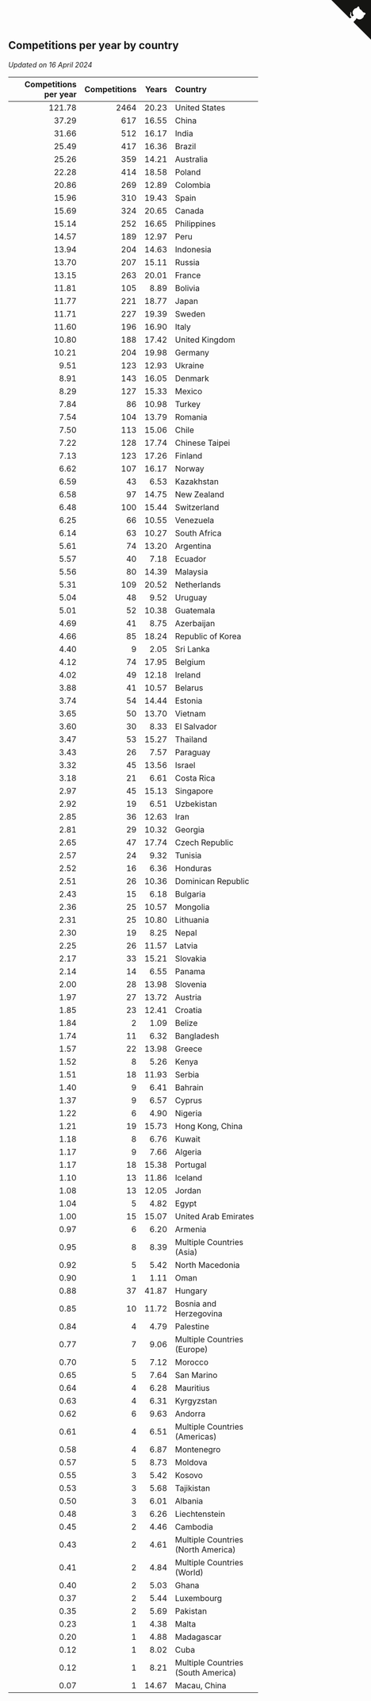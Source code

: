 ## Competitions per year by country

*Updated on 16 April 2024*

| Competitions per year | Competitions | Years | Country |
| ---: | ---: | ---: | :--- |
| 121.78 | 2464 | 20.23 | United States |
| 37.29 | 617 | 16.55 | China |
| 31.66 | 512 | 16.17 | India |
| 25.49 | 417 | 16.36 | Brazil |
| 25.26 | 359 | 14.21 | Australia |
| 22.28 | 414 | 18.58 | Poland |
| 20.86 | 269 | 12.89 | Colombia |
| 15.96 | 310 | 19.43 | Spain |
| 15.69 | 324 | 20.65 | Canada |
| 15.14 | 252 | 16.65 | Philippines |
| 14.57 | 189 | 12.97 | Peru |
| 13.94 | 204 | 14.63 | Indonesia |
| 13.70 | 207 | 15.11 | Russia |
| 13.15 | 263 | 20.01 | France |
| 11.81 | 105 | 8.89 | Bolivia |
| 11.77 | 221 | 18.77 | Japan |
| 11.71 | 227 | 19.39 | Sweden |
| 11.60 | 196 | 16.90 | Italy |
| 10.80 | 188 | 17.42 | United Kingdom |
| 10.21 | 204 | 19.98 | Germany |
| 9.51 | 123 | 12.93 | Ukraine |
| 8.91 | 143 | 16.05 | Denmark |
| 8.29 | 127 | 15.33 | Mexico |
| 7.84 | 86 | 10.98 | Turkey |
| 7.54 | 104 | 13.79 | Romania |
| 7.50 | 113 | 15.06 | Chile |
| 7.22 | 128 | 17.74 | Chinese Taipei |
| 7.13 | 123 | 17.26 | Finland |
| 6.62 | 107 | 16.17 | Norway |
| 6.59 | 43 | 6.53 | Kazakhstan |
| 6.58 | 97 | 14.75 | New Zealand |
| 6.48 | 100 | 15.44 | Switzerland |
| 6.25 | 66 | 10.55 | Venezuela |
| 6.14 | 63 | 10.27 | South Africa |
| 5.61 | 74 | 13.20 | Argentina |
| 5.57 | 40 | 7.18 | Ecuador |
| 5.56 | 80 | 14.39 | Malaysia |
| 5.31 | 109 | 20.52 | Netherlands |
| 5.04 | 48 | 9.52 | Uruguay |
| 5.01 | 52 | 10.38 | Guatemala |
| 4.69 | 41 | 8.75 | Azerbaijan |
| 4.66 | 85 | 18.24 | Republic of Korea |
| 4.40 | 9 | 2.05 | Sri Lanka |
| 4.12 | 74 | 17.95 | Belgium |
| 4.02 | 49 | 12.18 | Ireland |
| 3.88 | 41 | 10.57 | Belarus |
| 3.74 | 54 | 14.44 | Estonia |
| 3.65 | 50 | 13.70 | Vietnam |
| 3.60 | 30 | 8.33 | El Salvador |
| 3.47 | 53 | 15.27 | Thailand |
| 3.43 | 26 | 7.57 | Paraguay |
| 3.32 | 45 | 13.56 | Israel |
| 3.18 | 21 | 6.61 | Costa Rica |
| 2.97 | 45 | 15.13 | Singapore |
| 2.92 | 19 | 6.51 | Uzbekistan |
| 2.85 | 36 | 12.63 | Iran |
| 2.81 | 29 | 10.32 | Georgia |
| 2.65 | 47 | 17.74 | Czech Republic |
| 2.57 | 24 | 9.32 | Tunisia |
| 2.52 | 16 | 6.36 | Honduras |
| 2.51 | 26 | 10.36 | Dominican Republic |
| 2.43 | 15 | 6.18 | Bulgaria |
| 2.36 | 25 | 10.57 | Mongolia |
| 2.31 | 25 | 10.80 | Lithuania |
| 2.30 | 19 | 8.25 | Nepal |
| 2.25 | 26 | 11.57 | Latvia |
| 2.17 | 33 | 15.21 | Slovakia |
| 2.14 | 14 | 6.55 | Panama |
| 2.00 | 28 | 13.98 | Slovenia |
| 1.97 | 27 | 13.72 | Austria |
| 1.85 | 23 | 12.41 | Croatia |
| 1.84 | 2 | 1.09 | Belize |
| 1.74 | 11 | 6.32 | Bangladesh |
| 1.57 | 22 | 13.98 | Greece |
| 1.52 | 8 | 5.26 | Kenya |
| 1.51 | 18 | 11.93 | Serbia |
| 1.40 | 9 | 6.41 | Bahrain |
| 1.37 | 9 | 6.57 | Cyprus |
| 1.22 | 6 | 4.90 | Nigeria |
| 1.21 | 19 | 15.73 | Hong Kong, China |
| 1.18 | 8 | 6.76 | Kuwait |
| 1.17 | 9 | 7.66 | Algeria |
| 1.17 | 18 | 15.38 | Portugal |
| 1.10 | 13 | 11.86 | Iceland |
| 1.08 | 13 | 12.05 | Jordan |
| 1.04 | 5 | 4.82 | Egypt |
| 1.00 | 15 | 15.07 | United Arab Emirates |
| 0.97 | 6 | 6.20 | Armenia |
| 0.95 | 8 | 8.39 | Multiple Countries (Asia) |
| 0.92 | 5 | 5.42 | North Macedonia |
| 0.90 | 1 | 1.11 | Oman |
| 0.88 | 37 | 41.87 | Hungary |
| 0.85 | 10 | 11.72 | Bosnia and Herzegovina |
| 0.84 | 4 | 4.79 | Palestine |
| 0.77 | 7 | 9.06 | Multiple Countries (Europe) |
| 0.70 | 5 | 7.12 | Morocco |
| 0.65 | 5 | 7.64 | San Marino |
| 0.64 | 4 | 6.28 | Mauritius |
| 0.63 | 4 | 6.31 | Kyrgyzstan |
| 0.62 | 6 | 9.63 | Andorra |
| 0.61 | 4 | 6.51 | Multiple Countries (Americas) |
| 0.58 | 4 | 6.87 | Montenegro |
| 0.57 | 5 | 8.73 | Moldova |
| 0.55 | 3 | 5.42 | Kosovo |
| 0.53 | 3 | 5.68 | Tajikistan |
| 0.50 | 3 | 6.01 | Albania |
| 0.48 | 3 | 6.26 | Liechtenstein |
| 0.45 | 2 | 4.46 | Cambodia |
| 0.43 | 2 | 4.61 | Multiple Countries (North America) |
| 0.41 | 2 | 4.84 | Multiple Countries (World) |
| 0.40 | 2 | 5.03 | Ghana |
| 0.37 | 2 | 5.44 | Luxembourg |
| 0.35 | 2 | 5.69 | Pakistan |
| 0.23 | 1 | 4.38 | Malta |
| 0.20 | 1 | 4.88 | Madagascar |
| 0.12 | 1 | 8.02 | Cuba |
| 0.12 | 1 | 8.21 | Multiple Countries (South America) |
| 0.07 | 1 | 14.67 | Macau, China |


<a href="https://github.com/jonatanklosko/wca_statistics" class="github-corner" aria-label="View source on Github"><svg width="80" height="80" viewBox="0 0 250 250" style="fill:#151513; color:#fff; position: absolute; top: 0; border: 0; right: 0;" aria-hidden="true"><path d="M0,0 L115,115 L130,115 L142,142 L250,250 L250,0 Z"></path><path d="M128.3,109.0 C113.8,99.7 119.0,89.6 119.0,89.6 C122.0,82.7 120.5,78.6 120.5,78.6 C119.2,72.0 123.4,76.3 123.4,76.3 C127.3,80.9 125.5,87.3 125.5,87.3 C122.9,97.6 130.6,101.9 134.4,103.2" fill="currentColor" style="transform-origin: 130px 106px;" class="octo-arm"></path><path d="M115.0,115.0 C114.9,115.1 118.7,116.5 119.8,115.4 L133.7,101.6 C136.9,99.2 139.9,98.4 142.2,98.6 C133.8,88.0 127.5,74.4 143.8,58.0 C148.5,53.4 154.0,51.2 159.7,51.0 C160.3,49.4 163.2,43.6 171.4,40.1 C171.4,40.1 176.1,42.5 178.8,56.2 C183.1,58.6 187.2,61.8 190.9,65.4 C194.5,69.0 197.7,73.2 200.1,77.6 C213.8,80.2 216.3,84.9 216.3,84.9 C212.7,93.1 206.9,96.0 205.4,96.6 C205.1,102.4 203.0,107.8 198.3,112.5 C181.9,128.9 168.3,122.5 157.7,114.1 C157.9,116.9 156.7,120.9 152.7,124.9 L141.0,136.5 C139.8,137.7 141.6,141.9 141.8,141.8 Z" fill="currentColor" class="octo-body"></path></svg></a><style>.github-corner:hover .octo-arm{animation:octocat-wave 560ms ease-in-out}@keyframes octocat-wave{0%,100%{transform:rotate(0)}20%,60%{transform:rotate(-25deg)}40%,80%{transform:rotate(10deg)}}@media (max-width:500px){.github-corner:hover .octo-arm{animation:none}.github-corner .octo-arm{animation:octocat-wave 560ms ease-in-out}}</style>
